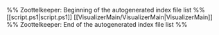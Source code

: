 %% Zoottelkeeper: Beginning of the autogenerated index file list  %%
 [[script.ps1|script.ps1]]
 [[VisualizerMain/VisualizerMain|VisualizerMain]]
%% Zoottelkeeper: End of the autogenerated index file list  %%
